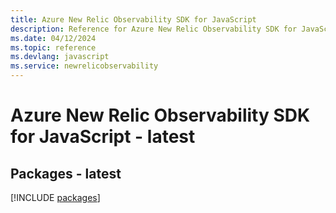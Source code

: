 ```yaml
---
title: Azure New Relic Observability SDK for JavaScript
description: Reference for Azure New Relic Observability SDK for JavaScript
ms.date: 04/12/2024
ms.topic: reference
ms.devlang: javascript
ms.service: newrelicobservability
---
```

# Azure New Relic Observability SDK for JavaScript - latest
## Packages - latest
[!INCLUDE [packages](new-relic-observability-index.md)]